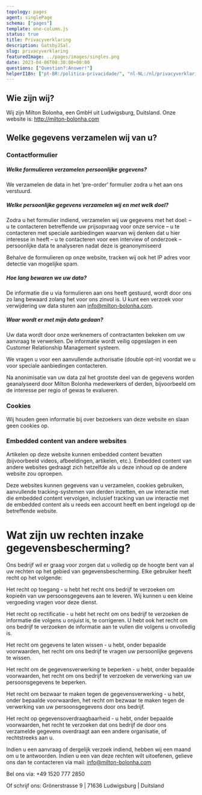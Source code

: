 ```yaml
---
topology: pages
agent: singlePage
schema: ["pages"]
template: one-column.js
status: true
title: Privacyverklaring
description: GatsbyJSal.
slug: privacyverklaring
featuredImage: ../pages/images/singles.png
date: 2023-04-06T08:30:00+00:00
questions: ["Question?:Answer!"]
helperI18n: ["pt-BR:/politica-privacidade/", "nl-NL:/nl/privacyverklaring/"]
---
```


## Wie zijn wij?

Wij zijn Milton Bolonha, een GmbH uit Ludwigsburg, Duitsland.
Onze website is: http://milton-bolonha.com

## Welke gegevens verzamelen wij van u?

### Contactformulier

##### Welke formulieren verzamelen persoonlijke gegevens?

We verzamelen de data in het ‘pre-order’ formulier zodra u het aan ons verstuurd.

##### Welke persoonlijke gegevens verzamelen wij en met welk doel?

Zodra u het formulier indiend, verzamelen wij uw gegevens met het doel:
– u te contacteren betreffende uw prijsopvraag voor onze service
– u te contacteren met speciale aanbiedingen waarvan wij denken dat u hier interesse in heeft
– u te contacteren voor een interview of onderzoek
– persoonlijke data te analyseren nadat deze is geanonymiseerd

Behalve de formulieren op onze website, tracken wij ook het IP adres voor detectie van mogelijke spam.

##### Hoe lang bewaren we uw data?

De informatie die u via formulieren aan ons heeft gestuurd, wordt door ons zo lang bewaard zolang het voor ons zinvol is. U kunt een verzoek voor verwijdering uw data sturen aan info@milton-bolonha.com.

##### Waar wordt er met mijn data gedaan?

Uw data wordt door onze werknemers of contractanten bekeken om uw aanvraag te verwerken. De informatie wordt veilig opgeslagen in een Customer Relationship Management systeem.

We vragen u voor een aanvullende authorisatie (double opt-in) voordat we u voor speciale aanbiedingen contacteren.

Na anonimisatie van uw data zal het grootste deel van de gegevens worden geanalyseerd door Milton Bolonha medewerkers of derden, bijvoorbeeld om de interesse per regio of gewas te evalueren.

### Cookies

Wij houden geen informatie bij over bezoekers van deze website en slaan geen cookies op.

### Embedded content van andere websites

Artikelen op deze website kunnen embedded content bevatten (bijvoorbeeld videos, afbeeldingen, artikelen, etc.). Embedded content van andere websites gedraagt zich hetzelfde als u deze inhoud op de andere website zou oproepen.

Deze websites kunnen gegevens van u verzamelen, cookies gebruiken, aanvullende tracking-systemen van derden inzetten, en uw interactie met die embedded content vervolgen, inclusief tracking van uw interactie met de embedded content als u reeds een account heeft en bent ingelogd op de betreffende website.

# Wat zijn uw rechten inzake gegevensbescherming?

Ons bedrijf wil er graag voor zorgen dat u volledig op de hoogte bent van al uw rechten op het gebied van gegevensbescherming. Elke gebruiker heeft recht op het volgende:

Het recht op toegang - u hebt het recht ons bedrijf te verzoeken om kopieën van uw persoonsgegevens aan te leveren. Wij kunnen u een kleine vergoeding vragen voor deze dienst.

Het recht op rectificatie - u hebt het recht om ons bedrijf te verzoeken de informatie die volgens u onjuist is, te corrigeren. U hebt ook het recht om ons bedrijf te verzoeken de informatie aan te vullen die volgens u onvolledig is.

Het recht om gegevens te laten wissen - u hebt, onder bepaalde voorwaarden, het recht om ons bedrijf te vragen uw persoonlijke gegevens te wissen.

Het recht om de gegevensverwerking te beperken - u hebt, onder bepaalde voorwaarden, het recht om ons bedrijf te verzoeken de verwerking van uw persoonsgegevens te beperken.

Het recht om bezwaar te maken tegen de gegevensverwerking - u hebt, onder bepaalde voorwaarden, het recht om bezwaar te maken tegen de verwerking van uw persoonsgegevens door ons bedrijf.

Het recht op gegevensoverdraagbaarheid - u hebt, onder bepaalde voorwaarden, het recht te verzoeken dat ons bedrijf de door ons verzamelde gegevens overdraagt aan een andere organisatie, of rechtstreeks aan u.

Indien u een aanvraag of dergelijk verzoek indiend, hebben wij een maand om u te antwoorden. Indien u een van deze rechten wilt uitoefenen, gelieve ons dan te contacteren via mail: info@milton-bolonha.com

Bel ons via: +49 1520 777 2850

Of schrijf ons: Grönerstrasse 9 | 71636 Ludwigsburg | Duitsland
